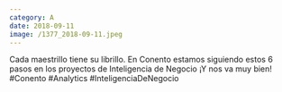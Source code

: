 ```yaml
--- 
category: A 
date: 2018-09-11 
image: /1377_2018-09-11.jpeg 
--- 
```


Cada maestrillo tiene su librillo. En Conento estamos siguiendo estos 6 pasos en los proyectos de Inteligencia de Negocio ¡Y nos va muy bien! #Conento #Analytics #InteligenciaDeNegocio
